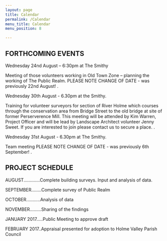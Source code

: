 ```yaml
---
layout: page
title: Calendar
permalink: /Calendar
menu_title: Calendar
menu_position: 8

---
```

## FORTHCOMING EVENTS

Wednesday 24nd August – 6:30pm at The Smithy

Meeting of those volunteers working in Old Town Zone – planning the working of The Public Realm. 
PLEASE NOTE CHANGE OF DATE - was previously 22nd August!
.

Wednesday 30th August - 6.30pm at the Smithy. 

Training for volunteer surveyors  for section of River Holme which courses through the conservation area from Bridge Street to the old bridge at site of former Perserverence  Mill.  This meeting will be attended by Kim Warren, Project Officer and will be lead by Landscape Architect volunteer Jenny Sweet.  If you are interested to join please contact us to secure a place.
.

Wednesday 31st August - 6.30pm at The Smithy.

Team meeting
PLEASE NOTE CHANGE OF DATE - was previously 6th September!
.

## PROJECT SCHEDULE

AUGUST.............Complete building surveys. Input and analysis of data.

SEPTEMBER........Complete survey of Public Realm

OCTOBER...........Analysis of data

NOVEMBER.........Sharing of the findings

JANUARY 2017.....Public Meeting to approve draft

FEBRUARY 2017..Appraisal presented for adoption to Holme Valley Parish Council




